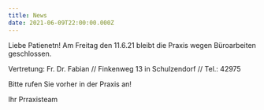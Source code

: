 ```yaml
---
title: News
date: 2021-06-09T22:00:00.000Z
---
```

Liebe Patienetn! Am Freitag den 11.6.21 bleibt die Praxis wegen Büroarbeiten geschlossen.

Vertretung: Fr. Dr. Fabian // Finkenweg 13 in Schulzendorf // Tel.: 42975

Bitte rufen Sie vorher in der Praxis an!

Ihr Prraxisteam
